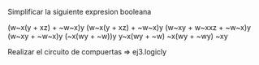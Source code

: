 Simplificar la siguiente expresion booleana

(w~x(y + xz) + ~w~x)y
(w~x(y + xz) + ~w~x)y
(w~xy + w~xxz + ~w~x)y
(w~xy + ~w~x)y
(~x(wy + ~w))y
y~x(wy + ~w)
~x(wy + ~wy)
~xy

Realizar el circuito de compuertas => ej3.logicly
